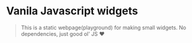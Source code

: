 # Vanila Javascript widgets

>This is a static webpage(playground) for making small widgets. No dependencies, just good ol' JS :heart: